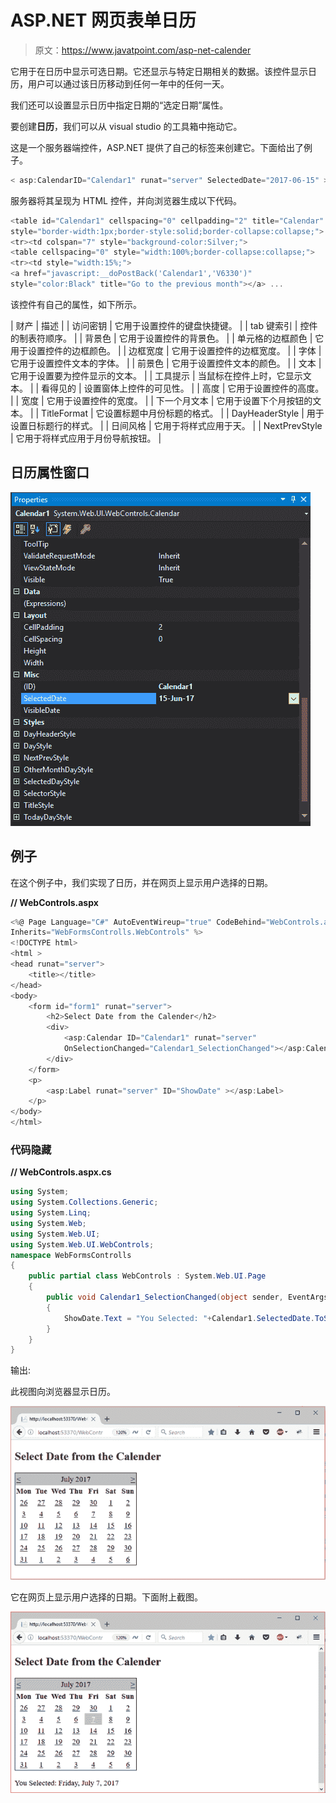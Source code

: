 # ASP.NET 网页表单日历

> 原文：<https://www.javatpoint.com/asp-net-calender>

它用于在日历中显示可选日期。它还显示与特定日期相关的数据。该控件显示日历，用户可以通过该日历移动到任何一年中的任何一天。

我们还可以设置显示日历中指定日期的“选定日期”属性。

要创建**日历**，我们可以从 visual studio 的工具箱中拖动它。

这是一个服务器端控件，ASP.NET 提供了自己的标签来创建它。下面给出了例子。

```cs
< asp:CalendarID="Calendar1" runat="server" SelectedDate="2017-06-15" ></asp:Calendar>

```

服务器将其呈现为 HTML 控件，并向浏览器生成以下代码。

```cs
<table id="Calendar1" cellspacing="0" cellpadding="2" title="Calendar" 
style="border-width:1px;border-style:solid;border-collapse:collapse;">
<tr><td colspan="7" style="background-color:Silver;">
<table cellspacing="0" style="width:100%;border-collapse:collapse;">
<tr><td style="width:15%;">
<a href="javascript:__doPostBack('Calendar1','V6330')" 
style="color:Black" title="Go to the previous month"></a> ...

```

该控件有自己的属性，如下所示。

| 财产 | 描述 |
| 访问密钥 | 它用于设置控件的键盘快捷键。 |
| tab 键索引 | 控件的制表符顺序。 |
| 背景色 | 它用于设置控件的背景色。 |
| 单元格的边框颜色 | 它用于设置控件的边框颜色。 |
| 边框宽度 | 它用于设置控件的边框宽度。 |
| 字体 | 它用于设置控件文本的字体。 |
| 前景色 | 它用于设置控件文本的颜色。 |
| 文本 | 它用于设置要为控件显示的文本。 |
| 工具提示 | 当鼠标在控件上时，它显示文本。 |
| 看得见的 | 设置窗体上控件的可见性。 |
| 高度 | 它用于设置控件的高度。 |
| 宽度 | 它用于设置控件的宽度。 |
| 下一个月文本 | 它用于设置下个月按钮的文本。 |
| TitleFormat | 它设置标题中月份标题的格式。 |
| DayHeaderStyle | 用于设置日标题行的样式。 |
| 日间风格 | 它用于将样式应用于天。 |
| NextPrevStyle | 它用于将样式应用于月份导航按钮。 |

## 日历属性窗口

![ASP Calendar 1](img/50c17b08c870de36f515059534a75ec6.png)

## 例子

在这个例子中，我们实现了日历，并在网页上显示用户选择的日期。

**// WebControls.aspx**

```cs
<%@ Page Language="C#" AutoEventWireup="true" CodeBehind="WebControls.aspx.cs"
Inherits="WebFormsControlls.WebControls" %>
<!DOCTYPE html>
<html >
<head runat="server">
    <title></title>
</head>
<body>
    <form id="form1" runat="server">
        <h2>Select Date from the Calender</h2>
        <div>
            <asp:Calendar ID="Calendar1" runat="server" 
            OnSelectionChanged="Calendar1_SelectionChanged"></asp:Calendar>
        </div>
    </form>
    <p>
        <asp:Label runat="server" ID="ShowDate" ></asp:Label>
    </p>
</body>
</html>

```

### 代码隐藏

**// WebControls.aspx.cs**

```cs
using System;
using System.Collections.Generic;
using System.Linq;
using System.Web;
using System.Web.UI;
using System.Web.UI.WebControls;
namespace WebFormsControlls
{
    public partial class WebControls : System.Web.UI.Page
    {
        public void Calendar1_SelectionChanged(object sender, EventArgs e)
        {
            ShowDate.Text = "You Selected: "+Calendar1.SelectedDate.ToString("D");
        }
    }
}

```

输出:

此视图向浏览器显示日历。

![ASP Calendar 2](img/2034d244141f55351034651912f6be8f.png)

它在网页上显示用户选择的日期。下面附上截图。

![ASP Calendar 3](img/c71a3315a887727a34b2e4ace0ddc788.png)